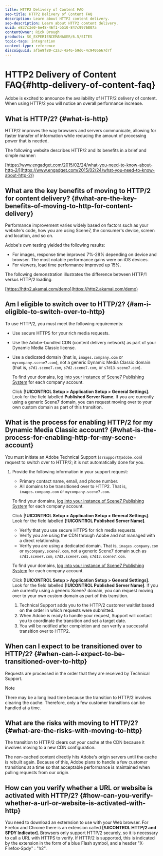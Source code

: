 ```yaml
---
title: HTTP2 Delivery of Content FAQ
seo-title: HTTP2 Delivery of Content FAQ
description: Learn about HTTP2 content delivery.
seo-description: Learn about HTTP2 content delivery.
uuid: e837c3e0-6e48-46f1-b510-847c9976807a
contentOwner: Rick Brough
products: SG_EXPERIENCEMANAGER/6.5/SITES
topic-tags: integration
content-type: reference
discoiquuid: afbe9f80-c2a3-4a46-b9d6-4c9406667d7f
---
```


# HTTP2 Delivery of Content FAQ{#http-delivery-of-content-faq}

Adobe is excited to announce the availability of HTTP/2 delivery of content. When using HTTP/2 you will notice an overall performance increase.

## What is HTTP/2? {#what-is-http}

HTTP/2 improves the way browsers and servers communicate, allowing for faster transfer of information while reducing the amount of processing power that is needed.

The following website describes HTTP/2 and its benefits in a brief and simple manner:

[https://www.engadget.com/2015/02/24/what-you-need-to-know-about-http-2/](https://www.engadget.com/2015/02/24/what-you-need-to-know-about-http-2/)

## What are the key benefits of moving to HTTP/2 for content delivery? {#what-are-the-key-benefits-of-moving-to-http-for-content-delivery}

Performance improvement varies widely based on factors such as your website's code, how you are using Scene7, the consumer's device, screen and location, and so on.

Adobe's own testing yielded the following results:

* For images, response time improved 7%-28% depending on device and browser. The most notable performance gains were on iOS devices.
* For viewers, load time performance improved up 15%.

The following demonstration illustrates the difference between HTTP/1 versus HTTP/2 loading:

[https://http2.akamai.com/demo](https://http2.akamai.com/demo)

## Am I eligible to switch over to HTTP/2? {#am-i-eligible-to-switch-over-to-http}

To use HTTP/2, you must meet the following requirements:

* Use secure HTTPS for your rich media requests.
* Use the Adobe-bundled CDN (content delivery network) as part of your Dynamic Media Classic license.
* Use a dedicated domain (that is, `images.company.com` or `mycompany.scene7.com`), not a generic Dynamic Media Classic domain (that is, `s7d1.scene7.com`, `s7d2.scene7.com`, or `s7d13.scene7.com`).

  To find your domains, [log into your instance of Scene7 Publishing System](https://www.adobe.com/marketing-cloud/experience-manager/scene7-login.html) for each company account.

  Click **[!UICONTROL Setup > Application Setup > General Settings]**. Look for the field labelled **Published Server Name**. If you are currently using a generic Scene7 domain, you can request moving over to your own custom domain as part of this transition.

## What is the process for enabling HTTP/2 for my Dynamic Media Classic account? {#what-is-the-process-for-enabling-http-for-my-scene-account}

You must initiate an Adobe Technical Support (`s7support@adobe.com`) request to switch over to HTTP/2; it is not automatically done for you.

1. Provide the following information in your support request:

     * Primary contact name, email, and phone number.
     * All domains to be transitioned over to HTTP2. That is, `images.company.com` or `mycompany.scene7.com`.

     To find your domains, [log into your instance of Scene7 Publishing System](https://www.adobe.com/marketing-cloud/experience-manager/scene7-login.html) for each company account.

     Click **[!UICONTROL Setup > Application Setup > General Settings]**. Look for the field labelled **[!UICONTROL Published Server Name]**.

     * Verify that you use secure HTTPS for rich media requests.
     * Verify you are using the CDN through Adobe and not managed with a direct relationship.
     * Verify you are using a dedicated domain. That is, `images.company.com` or `mycompany.scene7.com`, not a generic Scene7 domain such as `s7d1.scene7.com`, `s7d2.scene7.com`, `s7d13.scene7.com`.

     To find your domains, [log into your instance of Scene7 Publishing System](https://www.adobe.com/marketing-cloud/experience-manager/scene7-login.html) for each company account.

     Click **[!UICONTROL Setup > Application Setup > General Settings]**. Look for the field labelled **[!UICONTROL Published Server Name]**. If you are currently using a generic Scene7 domain, you can request moving over to your own custom domain as part of this transition.

     1. Technical Support adds you to the HTTP/2 customer waitlist based on the order in which requests were submitted.
     1. When Adobe is ready to handle your request, Support will contact you to coordinate the transition and set a target date.
     1. You will be notified after completion and can verify a successful transition over to HTTP2.

## When can I expect to be transitioned over to HTTP/2? {#when-can-i-expect-to-be-transitioned-over-to-http}

Requests are processed in the order that they are received by Technical Support.

>[!NOTE]
>
>There may be a long lead time because the transition to HTTP/2 involves clearing the cache. Therefore, only a few customer transitions can be handled at a time.

## What are the risks with moving to HTTP/2? {#what-are-the-risks-with-moving-to-http}

The transition to HTTP/2 clears out your cache at the CDN because it involves moving to a new CDN configuration.

The non-cached content directly hits Adobe's origin servers until the cache is rebuilt again. Because of this, Adobe plans to handle a few customer transitions at a time so that acceptable performance is maintained when pulling requests from our origin.

## How can you verify whether a URL or website is activated with HTTP/2? {#how-can-you-verify-whether-a-url-or-website-is-activated-with-http}

You need to download an externsion to use with your Web browser. For Firefox and Chrome there is an extension called **[!UICONTROL HTTP/2 and SPDY Indicator]**. Browsers only support HTTP/2 securely, so it is necessary to call a URL with HTTPS to verify. If HTTP/2 is supported, this is indicated by the extension in the form of a blue Flash symbol, and a header "X-Firefox-Spdy" : "h2".
